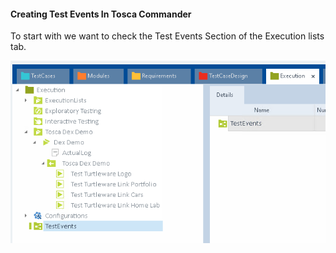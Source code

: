 #### Creating Test Events In Tosca Commander

To start with we want to check the Test Events Section of the Execution lists tab.

![](./img/Pasted%20image%2020230216115433.png)